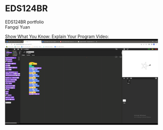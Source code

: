 # EDS124BR
EDS124BR portfolio  
Fangqi Yuan  
  
Show What You Know: Explain Your Program Video:   
[![IMAGE ALT TEXT](start.png)](https://youtu.be/r1KgyL_vHaY)
